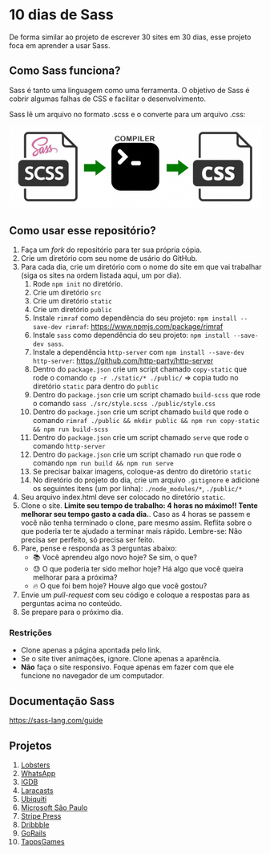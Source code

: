 # 10 dias de Sass

De forma similar ao projeto de escrever 30 sites em 30 dias, esse projeto foca em aprender a usar Sass.

## Como Sass funciona?

Sass é tanto uma linguagem como uma ferramenta. O objetivo de Sass é cobrir algumas falhas de CSS e facilitar o desenvolvimento.

Sass lê um arquivo no formato .scss e o converte para um arquivo .css:

![Como Sass funciona](sass-blog-post-image01.jpg)


## Como usar esse repositório?

1. Faça um _fork_ do repositório para ter sua própria cópia.
2. Crie um diretório com seu nome de usário do GitHub.
2. Para cada dia, crie um diretório com o nome do site em que vai trabalhar (siga os sites na ordem listada aqui, um por dia).
    1. Rode `npm init` no diretório.
    1. Crie um diretório `src`
    1. Crie um diretório `static`
    1. Crie um diretório `public`
    1. Instale `rimraf` como dependência do seu projeto: `npm install --save-dev rimraf`: https://www.npmjs.com/package/rimraf
    1. Instale `sass` como dependência do seu projeto: `npm install --save-dev sass`.
    1. Instale a dependência `http-server` com `npm install --save-dev http-server`: https://github.com/http-party/http-server
    1. Dentro do `package.json` crie um script chamado `copy-static` que rode o comando `cp -r ./static/* ./public/` => copia tudo no diretório `static` para dentro do `public`
    1. Dentro do `package.json` crie um script chamado `build-scss` que rode o comando `sass ./src/style.scss ./public/style.css`
    1. Dentro do `package.json` crie um script chamado `build` que rode o comando `rimraf ./public && mkdir public && npm run copy-static && npm run build-scss`
    1. Dentro do `package.json` crie um script chamado `serve` que rode o comando `http-server`
    1. Dentro do `package.json` crie um script chamado `run` que rode o comando `npm run build && npm run serve`
    1. Se precisar baixar imagens, coloque-as dentro do diretório `static`
    1. No diretório do projeto do dia, crie um arquivo `.gitignore` e adicione os seguintes itens (um por linha): `./node_modules/*`, `./public/*`
2. Seu arquivo index.html deve ser colocado no diretório `static`.
4. Clone o site. **Limite seu tempo de trabalho: 4 horas no máximo!! Tente melhorar seu tempo gasto a cada dia.**. Caso as 4 horas se passem e você não tenha terminado o clone, pare mesmo assim. Reflita sobre o que poderia ter te ajudado a terminar mais rápido. Lembre-se: Não precisa ser perfeito, só precisa ser feito.
5. Pare, pense e responda as 3 perguntas abaixo:
    - 📚 Você aprendeu algo novo hoje? Se sim, o que?
    - 😓 O que poderia ter sido melhor hoje? Há algo que você queira melhorar para a próxima?
    - 🔥 O que foi bem hoje? Houve algo que você gostou?
6. Envie um _pull-request_ com seu código e coloque a respostas para as perguntas acima no conteúdo.
7. Se prepare para o próximo dia.

### Restrições

- Clone apenas a página apontada pelo link.
- Se o site tiver animações, ignore. Clone apenas a aparência.
- **Não** faça o site responsivo. Foque apenas em fazer com que ele funcione no navegador de um computador.


## Documentação Sass

https://sass-lang.com/guide

## Projetos

1. [Lobsters](https://lobste.rs/)
1. [WhatsApp](https://www.whatsapp.com/features/)
1. [IGDB](https://www.igdb.com/discover)
1. [Laracasts](https://laracasts.com/browse/all)
1. [Ubiquiti](https://www.ui.com/products/#default)
1. [Microsoft São Paulo](https://careers.microsoft.com/professionals/us/en/l-sao-paulo)
1. [Stripe Press](https://press.stripe.com/)
1. [Dribbble](https://dribbble.com/)
1. [GoRails](https://gorails.com/series)
1. [TappsGames](http://tappsgames.com/)
